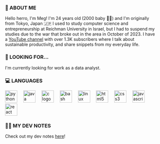 ### 🌿 ABOUT ME
Hello herro, I'm Meg! I'm 24 years old (2000 baby ✌🏼) and I'm originally from Tokyo, Japan 🇯🇵 I used to study computer science and entrepreneurship at Reichman University in Israel, but I had to suspend my studies due to the war that broke out in the area in October of 2023. I have a [YouTube channel](https://www.youtube.com/channel/UCmgNUsFzcte6qmsCLL429pg) with over 1.3K subscribers where I talk about sustainable productivity, and share snippets from my everyday life. 

### 🔎 LOOKING FOR... 
I'm currently looking for work as a data analyst. 

### 💻 LANGUAGES
<div align="left">
  <img src="https://cdn.jsdelivr.net/gh/devicons/devicon/icons/python/python-original.svg" height="40" alt="python logo"  />
  <img width="12" />
  <img src="https://cdn.jsdelivr.net/gh/devicons/devicon/icons/java/java-original.svg" height="40" alt="java logo"  />
  <img width="12" />
  <img src="https://cdn.jsdelivr.net/gh/devicons/devicon/icons/c/c-original.svg" height="40" alt="c logo"  />
  <img width="12" />
  <img src="https://cdn.jsdelivr.net/gh/devicons/devicon/icons/bash/bash-original.svg" height="40" alt="bash logo"  />
  <img width="12" />
  <img src="https://cdn.jsdelivr.net/gh/devicons/devicon/icons/linux/linux-original.svg" height="40" alt="linux logo"  />
  <img width="12" />
  <img src="https://cdn.jsdelivr.net/gh/devicons/devicon/icons/html5/html5-original.svg" height="40" alt="html5 logo"  />
  <img width="12" />
  <img src="https://cdn.jsdelivr.net/gh/devicons/devicon/icons/css3/css3-original.svg" height="40" alt="css3 logo"  />
  <img width="12" />
  <img src="https://cdn.jsdelivr.net/gh/devicons/devicon/icons/javascript/javascript-original.svg" height="40" alt="javascript logo"  />
  <img width="12" />
  <img src="https://cdn.jsdelivr.net/gh/devicons/devicon/icons/react/react-original.svg" height="40" alt="react logo"  />
</div>

### ✍🏼 MY DEV NOTES 
Check out my dev notes [here](https://megshinagawa.github.io/megs-dev-notes/)! 
